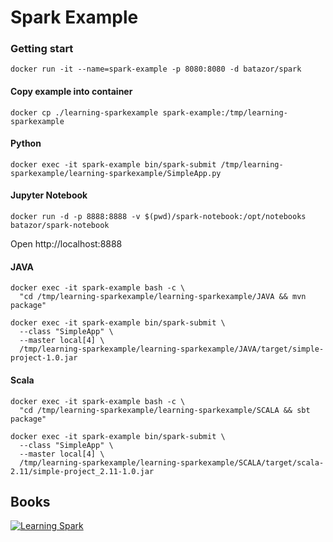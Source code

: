 # Spark Example

### Getting start

```
docker run -it --name=spark-example -p 8080:8080 -d batazor/spark
```

#### Copy example into container

```
docker cp ./learning-sparkexample spark-example:/tmp/learning-sparkexample
```

#### Python

```
docker exec -it spark-example bin/spark-submit /tmp/learning-sparkexample/learning-sparkexample/SimpleApp.py
```

#### Jupyter Notebook

```
docker run -d -p 8888:8888 -v $(pwd)/spark-notebook:/opt/notebooks batazor/spark-notebook
```

Open http://localhost:8888

#### JAVA

```
docker exec -it spark-example bash -c \
  "cd /tmp/learning-sparkexample/learning-sparkexample/JAVA && mvn package"

docker exec -it spark-example bin/spark-submit \
  --class "SimpleApp" \
  --master local[4] \
  /tmp/learning-sparkexample/learning-sparkexample/JAVA/target/simple-project-1.0.jar
```

#### Scala

```
docker exec -it spark-example bash -c \
  "cd /tmp/learning-sparkexample/learning-sparkexample/SCALA && sbt package"

docker exec -it spark-example bin/spark-submit \
  --class "SimpleApp" \
  --master local[4] \
  /tmp/learning-sparkexample/learning-sparkexample/SCALA/target/scala-2.11/simple-project_2.11-1.0.jar
```


## Books

[![Learning Spark](http://akamaicovers.oreilly.com/images/0636920028512/cat.gif)](http://www.jdoqocy.com/click-7645222-11260198?url=http%3A%2F%2Fshop.oreilly.com%2Fproduct%2F0636920028512.do%3Fcmp%3Daf-strata-books-videos-product_cj_9781449358600_%2525zp&cjsku=0636920028512)
